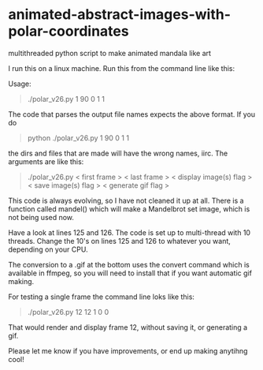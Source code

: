 # animated-abstract-images-with-polar-coordinates
multithreaded python script to make animated mandala like art

I run this on a linux machine.  Run this from the command line like this:  

Usage:
>./polar_v26.py 1 90 0 1 1

The code that parses the output file names expects the above format.  If you do 

>python ./polar_v26.py 1 90 0 1 1 

the dirs and files that are made will have the wrong names, iirc.  The arguments are like this:

> ./polar_v26.py < first frame >  < last frame >  < display image(s) flag >  < save image(s) flag >  < generate gif flag >
  
This code is always evolving, so I have not cleaned it up at all.  There is a function called mandel() which will make a Mandelbrot set image, which is not being used now.

Have a look at lines 125 and 126.  The code is set up to multi-thread with 10 threads.  Change the 10's on lines 125 and 126 to whatever you want, depending on your CPU.

The conversion to a .gif at the bottom uses the convert command which is available in ffmpeg, so you will need to install that if you want automatic gif making.

For testing a single frame the command line loks like this:

>./polar_v26.py 12 12 1 0 0

That would render and display frame 12, without saving it, or generating a gif.

Please let me know if you have improvements, or end up making anytihng cool!
